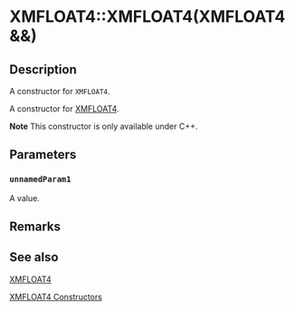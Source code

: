 # XMFLOAT4::XMFLOAT4(XMFLOAT4 &&)

## Description

A constructor for `XMFLOAT4`.

A constructor for [XMFLOAT4](https://learn.microsoft.com/windows/desktop/api/directxmath/ns-directxmath-xmfloat4).

**Note** This constructor is only available under C++.

## Parameters

### `unnamedParam1`

A value.

## Remarks

## See also

[XMFLOAT4](https://learn.microsoft.com/windows/desktop/api/directxmath/ns-directxmath-xmfloat4)

[XMFLOAT4 Constructors](https://learn.microsoft.com/windows/desktop/api/directxmath/nf-directxmath-xmfloat4-xmfloat4(constfloat))